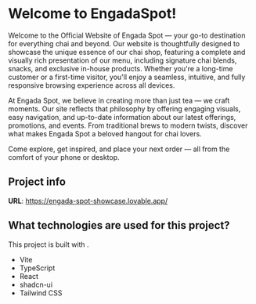 # Welcome to EngadaSpot!
Welcome to the Official Website of Engada Spot — your go-to destination for everything chai and beyond. Our website is thoughtfully designed to showcase the unique essence of our chai shop, featuring a complete and visually rich presentation of our menu, including signature chai blends, snacks, and exclusive in-house products. Whether you're a long-time customer or a first-time visitor, you'll enjoy a seamless, intuitive, and fully responsive browsing experience across all devices.

At Engada Spot, we believe in creating more than just tea — we craft moments. Our site reflects that philosophy by offering engaging visuals, easy navigation, and up-to-date information about our latest offerings, promotions, and events. From traditional brews to modern twists, discover what makes Engada Spot a beloved hangout for chai lovers.

Come explore, get inspired, and place your next order — all from the comfort of your phone or desktop.

## Project info

**URL**: https://engada-spot-showcase.lovable.app/

## What technologies are used for this project?

This project is built with .

- Vite
- TypeScript
- React
- shadcn-ui
- Tailwind CSS


